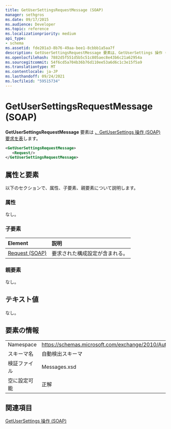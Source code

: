 ```yaml
---
title: GetUserSettingsRequestMessage (SOAP)
manager: sethgros
ms.date: 09/17/2015
ms.audience: Developer
ms.topic: reference
ms.localizationpriority: medium
api_type:
- schema
ms.assetid: fde201a3-8b76-49aa-bee1-8cbbb1a5aa7f
description: GetUserSettingsRequestMessage 要素は、GetUserSettings 操作 (SOAP) 要求を表します。
ms.openlocfilehash: 7882d5f551d5b5c51c805aec8e43b6c21a62954a
ms.sourcegitcommit: 54f6cd5a704b36b76d110ee53a6d6c1c3e15f5a9
ms.translationtype: MT
ms.contentlocale: ja-JP
ms.lasthandoff: 09/24/2021
ms.locfileid: "59515734"
---
```

# <a name="getusersettingsrequestmessage-soap"></a>GetUserSettingsRequestMessage (SOAP)

**GetUserSettingsRequestMessage** 要素は [、GetUserSettings 操作 (SOAP) 要求を表](getusersettings-operation-soap.md)します。 
  
```XML
<GetUserSettingsRequestMessage>
   <Request/>
</GetUserSettingsRequestMessage>
```

## <a name="attributes-and-elements"></a>属性と要素

以下のセクションで、属性、子要素、親要素について説明します。
  
### <a name="attributes"></a>属性

なし。
  
### <a name="child-elements"></a>子要素

|**Element**|**説明**|
|:-----|:-----|
|[Request (SOAP)](request-soap.md) <br/> |要求された構成設定が含まれる。  <br/> |
   
### <a name="parent-elements"></a>親要素

なし。
  
## <a name="text-value"></a>テキスト値

なし。
  
## <a name="element-information"></a>要素の情報

|||
|:-----|:-----|
|Namespace  <br/> |https://schemas.microsoft.com/exchange/2010/Autodiscover  <br/> |
|スキーマ名  <br/> |自動検出スキーマ  <br/> |
|検証ファイル  <br/> |Messages.xsd  <br/> |
|空に設定可能  <br/> |正解  <br/> |
   
## <a name="see-also"></a>関連項目



[GetUserSettings 操作 (SOAP)](getusersettings-operation-soap.md)

